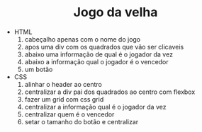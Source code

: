 



<h1 align="center">Jogo da velha</h1>

<ul>
    <li>HTML 
    <ol>
        <li > cabeçalho apenas com o nome do jogo
        <li>apos uma div com os quadrados que vão ser clicaveis
        <li> abaixo uma informação de qual é o jogador da vez 
        <li> abaixo a informação qual o jogador é o vencedor 
        <li> um botão 
        </ol>
    <li>CSS 
        <ol> 
            <li> alinhar o header ao centro 
            <li>centralizar a div pai dos quadrados ao centro com flexbox
            <li> fazer um grid com css grid
            <li> centralizar a informação qual é o jogador da vez 
            <li> centralizar quem é o vencedor 
            <li> setar o tamanho do botão e centralizar 
        </ol>                   

</ul>